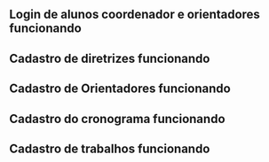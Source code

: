 ## Login de alunos coordenador e orientadores funcionando

## Cadastro de diretrizes funcionando

## Cadastro de Orientadores funcionando

## Cadastro do cronograma funcionando

## Cadastro de trabalhos funcionando 